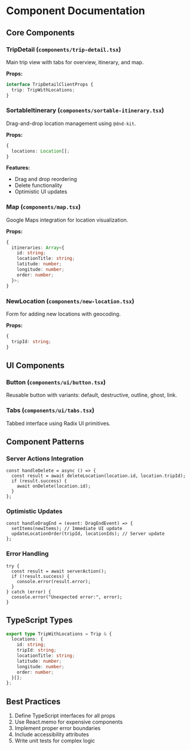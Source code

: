 # Component Documentation

## Core Components

### TripDetail (`components/trip-detail.tsx`)

Main trip view with tabs for overview, itinerary, and map.

**Props:**

```typescript
interface TripDetailClientProps {
  trip: TripWithLocations;
}
```

### SortableItinerary (`components/sortable-itinerary.tsx`)

Drag-and-drop location management using `@dnd-kit`.

**Props:**

```typescript
{
  locations: Location[];
}
```

**Features:**

- Drag and drop reordering
- Delete functionality
- Optimistic UI updates

### Map (`components/map.tsx`)

Google Maps integration for location visualization.

**Props:**

```typescript
{
  itineraries: Array<{
    id: string;
    locationTitle: string;
    latitude: number;
    longitude: number;
    order: number;
  }>;
}
```

### NewLocation (`components/new-location.tsx`)

Form for adding new locations with geocoding.

**Props:**

```typescript
{
  tripId: string;
}
```

## UI Components

### Button (`components/ui/button.tsx`)

Reusable button with variants: default, destructive, outline, ghost, link.

### Tabs (`components/ui/tabs.tsx`)

Tabbed interface using Radix UI primitives.

## Component Patterns

### Server Actions Integration

```tsx
const handleDelete = async () => {
  const result = await deleteLocation(location.id, location.tripId);
  if (result.success) {
    await onDelete(location.id);
  }
};
```

### Optimistic Updates

```tsx
const handleDragEnd = (event: DragEndEvent) => {
  setItems(newItems); // Immediate UI update
  updateLocationOrder(tripId, locationIds); // Server update
};
```

### Error Handling

```tsx
try {
  const result = await serverAction();
  if (!result.success) {
    console.error(result.error);
  }
} catch (error) {
  console.error("Unexpected error:", error);
}
```

## TypeScript Types

```typescript
export type TripWithLocations = Trip & {
  locations: {
    id: string;
    tripId: string;
    locationTitle: string;
    latitude: number;
    longitude: number;
    order: number;
  }[];
};
```

## Best Practices

1. Define TypeScript interfaces for all props
2. Use React.memo for expensive components
3. Implement proper error boundaries
4. Include accessibility attributes
5. Write unit tests for complex logic
